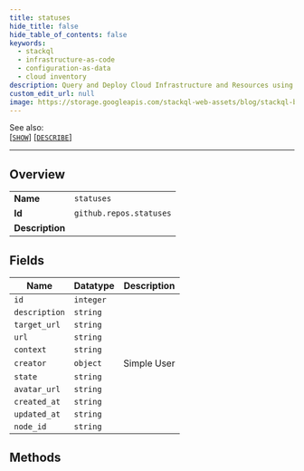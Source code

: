 ```yaml
---
title: statuses
hide_title: false
hide_table_of_contents: false
keywords:
  - stackql
  - infrastructure-as-code
  - configuration-as-data
  - cloud inventory
description: Query and Deploy Cloud Infrastructure and Resources using SQL
custom_edit_url: null
image: https://storage.googleapis.com/stackql-web-assets/blog/stackql-blog-post-featured-image.png
---
```

  
    
See also:   
[[` SHOW `]](/docs/language-spec/show) [[` DESCRIBE `]](/docs/language-spec/describe)  
* * * 
## Overview
<table><tbody>
<tr><td><b>Name</b></td><td><code>statuses</code></td></tr>
<tr><td><b>Id</b></td><td><code>github.repos.statuses</code></td></tr>
<tr><td><b>Description</b></td><td></td></tr>
</tbody></table>

## Fields
| Name | Datatype | Description |
| ---- | -------- | ----------- |
| `id` | `integer` |  |
| `description` | `string` |  |
| `target_url` | `string` |  |
| `url` | `string` |  |
| `context` | `string` |  |
| `creator` | `object` | Simple User |
| `state` | `string` |  |
| `avatar_url` | `string` |  |
| `created_at` | `string` |  |
| `updated_at` | `string` |  |
| `node_id` | `string` |  |
## Methods
